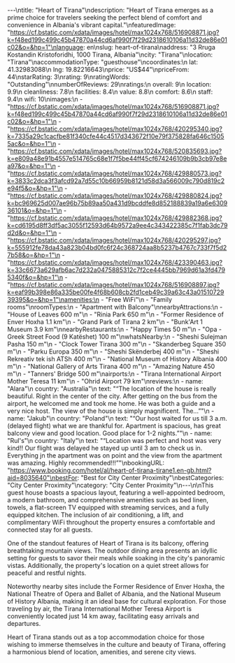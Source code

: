 ---\ntitle: "Heart of Tirana"\ndescription: "Heart of Tirana emerges as a prime choice for travelers seeking the perfect blend of comfort and convenience in Albania's vibrant capital."\nfeaturedImage: "https://cf.bstatic.com/xdata/images/hotel/max1024x768/516908871.jpg?k=f48ed199c499c45b47870a44cd6af990f7f29d2318610106a11d32de86e01c02&o=&hp=1"\nlanguage: en\nslug: heart-of-tirana\naddress: "3 Rruga Kostandin Kristoforidhi, 1000 Tirana, Albania"\ncity: "Tirana"\nlocation: "Tirana"\naccommodationType: "guesthouse"\ncoordinates:\n  lat: 41.32983088\n  lng: 19.82216643\nprice: "US$44"\npriceFrom: 44\nstarRating: 3\nrating: 9\nratingWords: "Outstanding"\nnumberOfReviews: 29\nratings:\n  overall: 9\n  location: 9.9\n  cleanliness: 7.8\n  facilities: 8.4\n  value: 8.8\n  comfort: 8.6\n  staff: 9.4\n  wifi: 10\nimages:\n  - "https://cf.bstatic.com/xdata/images/hotel/max1024x768/516908871.jpg?k=f48ed199c499c45b47870a44cd6af990f7f29d2318610106a11d32de86e01c02&o=&hp=1"\n  - "https://cf.bstatic.com/xdata/images/hotel/max1024x768/420295340.jpg?k=7335a29c1cacfbe81f340cfe44c4517d343672f10e79f375828fa646c15055ac&o=&hp=1"\n  - "https://cf.bstatic.com/xdata/images/hotel/max1024x768/520835693.jpg?k=e809a48e91b4557e514765c68e1f7f5be44ff45cf674246109b9b3cb97e8ea97&o=&hp=1"\n  - "https://cf.bstatic.com/xdata/images/hotel/max1024x768/429880573.jpg?k=3833c2dca3f3afcd92a7d55c10b66959b8121d58d3a566009c790d819c2e94f5&o=&hp=1"\n  - "https://cf.bstatic.com/xdata/images/hotel/max1024x768/429880824.jpg?k=bc969625d007ae96b75b89aa50a431d9bcddfe8d852188839a19a6e630936101&o=&hp=1"\n  - "https://cf.bstatic.com/xdata/images/hotel/max1024x768/429882368.jpg?k=cd6195d8ff3df5ac3055f12593d64b9572a9ee4c343422385c7f1fab3dc79d2d&o=&hp=1"\n  - "https://cf.bstatic.com/xdata/images/hotel/max1024x768/420295297.jpg?k=555912fe78da43a823b04bd0fc6f24c368724aa8b5237b4767c733f7f5d27b58&o=&hp=1"\n  - "https://cf.bstatic.com/xdata/images/hotel/max1024x768/423390463.jpg?k=33c6673a629afb6ac7d232a0475885312c7f2ce4445bb7969d61a3fd4795340f&o=&hp=1"\n  - "https://cf.bstatic.com/xdata/images/hotel/max1024x768/516908897.jpg?k=eaf99b398e86a335be00fe4f68b608cb2fd1ceb49c39a63c43a0151072939395&o=&hp=1"\namenities:\n  - "Free WiFi"\n  - "Family rooms"\nroomTypes:\n  - "Apartment with Balcony"\nnearbyAttractions:\n  - "House of Leaves 600 m"\n  - "Rinia Park 650 m"\n  - "Former Residence of Enver Hoxha 1.1 km"\n  - "Grand Park of Tirana 2 km"\n  - "Bunk'Art 1 Museum 3.9 km"\nnearbyRestaurants:\n  - "Happy Times 50 m"\n  - "Opa - Greek Street Food (9 Katëshet) 100 m"\nwhatsNearby:\n  - "Sheshi Sulejman Pasha 150 m"\n  - "Clock Tower Tirana 300 m"\n  - "Skanderbeg Square 350 m"\n  - "Parku Europa 350 m"\n  - "Sheshi Skënderbej 400 m"\n  - "Sheshi Rekreativ tek ish ATSh 400 m"\n  - "National Museum of History Albania 400 m"\n  - "National Gallery of Arts Tirana 400 m"\n  - "Amazing Nature 450 m"\n  - "Tanners' Bridge 500 m"\nairports:\n  - "Tirana International Airport Mother Teresa 11 km"\n  - "Ohrid Airport 79 km"\nreviews:\n  - name: "Alara"\n    country: "Australia"\n    text: "“The location of the house is really beautiful. Right in the center of the city. After getting on the bus from the airport, he welcomed me and took me home. He was both a guide and a very nice host. The view of the house is simply magnificent. The...”"\n  - name: "Jakub"\n    country: "Poland"\n    text: "“Our host waited for us till 3 a.m. (delayed flight) what we are thankful for. Apartment is spacious, has great balcony view and good location. Good place for 1-2 nights.”"\n  - name: "Rul's"\n    country: "Italy"\n    text: "“Location was perfect and host was very kind!! Our flight was delayed he stayed up until 3 am to check us in. Everything jn the apartment was on point and the view from the apartment was amazing. Highly recommended!!!”"\nbookingURL: "https://www.booking.com/hotel/al/heart-of-tirana-tirane1.en-gb.html?aid=8035640"\nbestFor: "Best for City Center Proximity"\nbestCategories: "City Center Proximity"\ncategory: "City Center Proximity"\n---\n\nThis guest house boasts a spacious layout, featuring a well-appointed bedroom, a modern bathroom, and comprehensive amenities such as bed linen, towels, a flat-screen TV equipped with streaming services, and a fully equipped kitchen. The inclusion of air conditioning, a lift, and complimentary WiFi throughout the property ensures a comfortable and connected stay for all guests.

One of the standout features of Heart of Tirana is its balcony, offering breathtaking mountain views. The outdoor dining area presents an idyllic setting for guests to savor their meals while soaking in the city's panoramic vistas. Additionally, the property's location on a quiet street allows for peaceful and restful nights.

Noteworthy nearby sites include the Former Residence of Enver Hoxha, the National Theatre of Opera and Ballet of Albania, and the National Museum of History Albania, making it an ideal base for cultural exploration. For those traveling by air, the Tirana International Mother Teresa Airport is conveniently located just 14 km away, facilitating easy arrivals and departures.

Heart of Tirana stands out as a top accommodation choice for those wishing to immerse themselves in the culture and beauty of Tirana, offering a harmonious blend of location, amenities, and serene city views.